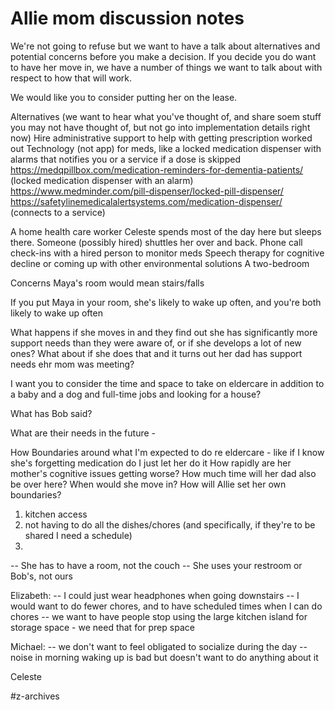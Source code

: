 # Allie mom discussion notes
We're not going to refuse but we want to have a talk about alternatives and potential concerns before you make a decision. If you decide you do want to have her move in, we have a number of things we want to talk about with respect to how that will work. 

We would like you to consider putting her on the lease. 

Alternatives (we want to hear what you've thought of, and share soem stuff you may not have thought of, but not go into implementation details right now)
Hire administrative support to help with getting prescription worked out
Technology (not app) for meds, like a locked medication dispenser with alarms that notifies you or a service if a dose is skipped
https://medqpillbox.com/medication-reminders-for-dementia-patients/ (locked medication dispenser with an alarm)
https://www.medminder.com/pill-dispenser/locked-pill-dispenser/
https://safetylinemedicalalertsystems.com/medication-dispenser/ (connects to a service)

A home health care worker
Celeste spends most of the day here but sleeps there. Someone (possibly hired) shuttles her over and back.
Phone call check-ins with a hired person to monitor meds
Speech therapy for cognitive decline or coming up with other environmental solutions
A two-bedroom


Concerns
Maya's room would mean stairs/falls

If you put Maya in your room, she's likely to wake up often, and you're both likely to wake up often

What happens if she moves in and they find out she has significantly more support needs than they were aware of, or if she develops a lot of new ones? What about if she does that and it turns out her dad has support needs ehr mom was meeting?

I want you to consider the time and space to take on eldercare in addition to a baby and a dog and full-time jobs and looking for a house? 

What has Bob said?

What are their needs in the future - 

How
Boundaries around what I'm expected to do re eldercare - like if I know she's forgetting medication do I just let her do it
How rapidly are her mother's cognitive issues getting worse?
How much time will her dad also be over here?
When would she move in?
How will Allie set her own boundaries?
1. kitchen access
2. not having to do all the dishes/chores (and specifically, if they're to be shared I need a schedule)
3. 
-- She has to have a room, not the couch
-- She uses your restroom or Bob's, not ours

Elizabeth: 
-- I could just wear headphones when going downstairs
-- I would want to do fewer chores, and to have scheduled times when I can do chores
-- we want to have people stop using the large kitchen island for storage space - we need that for prep space

Michael:
-- we don't want to feel obligated to socialize during the day
-- noise in morning waking up is bad but doesn't want to do anything about it

Celeste


#z-archives
